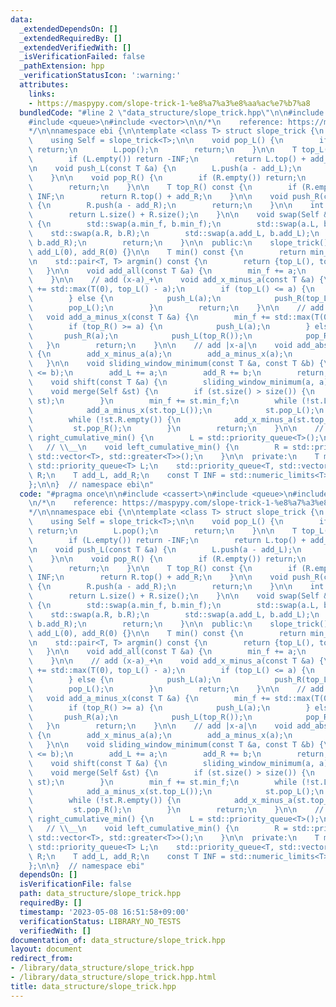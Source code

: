 ```yaml
---
data:
  _extendedDependsOn: []
  _extendedRequiredBy: []
  _extendedVerifiedWith: []
  _isVerificationFailed: false
  _pathExtension: hpp
  _verificationStatusIcon: ':warning:'
  attributes:
    links:
    - https://maspypy.com/slope-trick-1-%e8%a7%a3%e8%aa%ac%e7%b7%a8
  bundledCode: "#line 2 \"data_structure/slope_trick.hpp\"\n\n#include <cassert>\n\
    #include <queue>\n#include <vector>\n\n/*\n    reference: https://maspypy.com/slope-trick-1-%e8%a7%a3%e8%aa%ac%e7%b7%a8\n\
    */\n\nnamespace ebi {\n\ntemplate <class T> struct slope_trick {\n  private:\n\
    \    using Self = slope_trick<T>;\n\n    void pop_L() {\n        if (L.empty())\
    \ return;\n        L.pop();\n        return;\n    }\n\n    T top_L() const {\n\
    \        if (L.empty()) return -INF;\n        return L.top() + add_L;\n    }\n\
    \n    void push_L(const T &a) {\n        L.push(a - add_L);\n        return;\n\
    \    }\n\n    void pop_R() {\n        if (R.empty()) return;\n        R.pop();\n\
    \        return;\n    }\n\n    T top_R() const {\n        if (R.empty()) return\
    \ INF;\n        return R.top() + add_R;\n    }\n\n    void push_R(const T &a)\
    \ {\n        R.push(a - add_R);\n        return;\n    }\n\n    int size() {\n\
    \        return L.size() + R.size();\n    }\n\n    void swap(Self &a, Self &b)\
    \ {\n        std::swap(a.min_f, b.min_f);\n        std::swap(a.L, b.L);\n    \
    \    std::swap(a.R, b.R);\n        std::swap(a.add_L, b.add_L);\n        std::swap(a.add_R,\
    \ b.add_R);\n        return;\n    }\n\n  public:\n    slope_trick() : min_f(0),\
    \ add_L(0), add_R(0) {}\n\n    T min() const {\n        return min_f;\n    }\n\
    \n    std::pair<T, T> argmin() const {\n        return {top_L(), top_R()};\n \
    \   }\n\n    void add_all(const T &a) {\n        min_f += a;\n        return;\n\
    \    }\n\n    // add (x-a)_+\n    void add_x_minus_a(const T &a) {\n        min_f\
    \ += std::max(T(0), top_L() - a);\n        if (top_L() <= a) {\n            push_R(a);\n\
    \        } else {\n            push_L(a);\n            push_R(top_L());\n    \
    \        pop_L();\n        }\n        return;\n    }\n\n    // add (a-x)_+\n \
    \   void add_a_minus_x(const T &a) {\n        min_f += std::max(T(0), a - top_R());\n\
    \        if (top_R() >= a) {\n            push_L(a);\n        } else {\n     \
    \       push_R(a);\n            push_L(top_R());\n            pop_R();\n     \
    \   }\n        return;\n    }\n\n    // add |x-a|\n    void add_abs(const T &a)\
    \ {\n        add_x_minus_a(a);\n        add_a_minus_x(a);\n        return;\n \
    \   }\n\n    void sliding_window_minimum(const T &a, const T &b) {\n        assert(a\
    \ <= b);\n        add_L += a;\n        add_R += b;\n        return;\n    }\n\n\
    \    void shift(const T &a) {\n        sliding_window_minimum(a, a);\n    }\n\n\
    \    void merge(Self &st) {\n        if (st.size() > size()) {\n            swap((*this),\
    \ st);\n        }\n        min_f += st.min_f;\n        while (!st.L.empty()) {\n\
    \            add_a_minus_x(st.top_L());\n            st.pop_L();\n        }\n\
    \        while (!st.R.empty()) {\n            add_x_minus_a(st.top_R());\n   \
    \         st.pop_R();\n        }\n        return;\n    }\n\n    // __/\n    void\
    \ right_cumulative_min() {\n        L = std::priority_queue<T>();\n    }\n\n \
    \   // \\__\n    void left_cumulative_min() {\n        R = std::priority_queue<T,\
    \ std::vector<T>, std::greater<T>>();\n    }\n\n  private:\n    T min_f;\n   \
    \ std::priority_queue<T> L;\n    std::priority_queue<T, std::vector<T>, std::greater<T>>\
    \ R;\n    T add_L, add_R;\n    const T INF = std::numeric_limits<T>::max() / 4;\n\
    };\n\n}  // namespace ebi\n"
  code: "#pragma once\n\n#include <cassert>\n#include <queue>\n#include <vector>\n\
    \n/*\n    reference: https://maspypy.com/slope-trick-1-%e8%a7%a3%e8%aa%ac%e7%b7%a8\n\
    */\n\nnamespace ebi {\n\ntemplate <class T> struct slope_trick {\n  private:\n\
    \    using Self = slope_trick<T>;\n\n    void pop_L() {\n        if (L.empty())\
    \ return;\n        L.pop();\n        return;\n    }\n\n    T top_L() const {\n\
    \        if (L.empty()) return -INF;\n        return L.top() + add_L;\n    }\n\
    \n    void push_L(const T &a) {\n        L.push(a - add_L);\n        return;\n\
    \    }\n\n    void pop_R() {\n        if (R.empty()) return;\n        R.pop();\n\
    \        return;\n    }\n\n    T top_R() const {\n        if (R.empty()) return\
    \ INF;\n        return R.top() + add_R;\n    }\n\n    void push_R(const T &a)\
    \ {\n        R.push(a - add_R);\n        return;\n    }\n\n    int size() {\n\
    \        return L.size() + R.size();\n    }\n\n    void swap(Self &a, Self &b)\
    \ {\n        std::swap(a.min_f, b.min_f);\n        std::swap(a.L, b.L);\n    \
    \    std::swap(a.R, b.R);\n        std::swap(a.add_L, b.add_L);\n        std::swap(a.add_R,\
    \ b.add_R);\n        return;\n    }\n\n  public:\n    slope_trick() : min_f(0),\
    \ add_L(0), add_R(0) {}\n\n    T min() const {\n        return min_f;\n    }\n\
    \n    std::pair<T, T> argmin() const {\n        return {top_L(), top_R()};\n \
    \   }\n\n    void add_all(const T &a) {\n        min_f += a;\n        return;\n\
    \    }\n\n    // add (x-a)_+\n    void add_x_minus_a(const T &a) {\n        min_f\
    \ += std::max(T(0), top_L() - a);\n        if (top_L() <= a) {\n            push_R(a);\n\
    \        } else {\n            push_L(a);\n            push_R(top_L());\n    \
    \        pop_L();\n        }\n        return;\n    }\n\n    // add (a-x)_+\n \
    \   void add_a_minus_x(const T &a) {\n        min_f += std::max(T(0), a - top_R());\n\
    \        if (top_R() >= a) {\n            push_L(a);\n        } else {\n     \
    \       push_R(a);\n            push_L(top_R());\n            pop_R();\n     \
    \   }\n        return;\n    }\n\n    // add |x-a|\n    void add_abs(const T &a)\
    \ {\n        add_x_minus_a(a);\n        add_a_minus_x(a);\n        return;\n \
    \   }\n\n    void sliding_window_minimum(const T &a, const T &b) {\n        assert(a\
    \ <= b);\n        add_L += a;\n        add_R += b;\n        return;\n    }\n\n\
    \    void shift(const T &a) {\n        sliding_window_minimum(a, a);\n    }\n\n\
    \    void merge(Self &st) {\n        if (st.size() > size()) {\n            swap((*this),\
    \ st);\n        }\n        min_f += st.min_f;\n        while (!st.L.empty()) {\n\
    \            add_a_minus_x(st.top_L());\n            st.pop_L();\n        }\n\
    \        while (!st.R.empty()) {\n            add_x_minus_a(st.top_R());\n   \
    \         st.pop_R();\n        }\n        return;\n    }\n\n    // __/\n    void\
    \ right_cumulative_min() {\n        L = std::priority_queue<T>();\n    }\n\n \
    \   // \\__\n    void left_cumulative_min() {\n        R = std::priority_queue<T,\
    \ std::vector<T>, std::greater<T>>();\n    }\n\n  private:\n    T min_f;\n   \
    \ std::priority_queue<T> L;\n    std::priority_queue<T, std::vector<T>, std::greater<T>>\
    \ R;\n    T add_L, add_R;\n    const T INF = std::numeric_limits<T>::max() / 4;\n\
    };\n\n}  // namespace ebi"
  dependsOn: []
  isVerificationFile: false
  path: data_structure/slope_trick.hpp
  requiredBy: []
  timestamp: '2023-05-08 16:51:58+09:00'
  verificationStatus: LIBRARY_NO_TESTS
  verifiedWith: []
documentation_of: data_structure/slope_trick.hpp
layout: document
redirect_from:
- /library/data_structure/slope_trick.hpp
- /library/data_structure/slope_trick.hpp.html
title: data_structure/slope_trick.hpp
---
```

